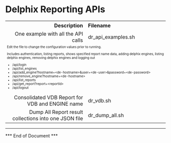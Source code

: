 # Delphix Reporting APIs

<table>
  
  <tr>
   <th align="right">Description</th><th align="left">Filename</th>
  </tr>
  
  <tr>
   <td align="right">One example with all the API calls</td><td>dr_api_examples.sh </td>
  </tr>
  
  <tr>
    <td colspan=2 style="font-size:10px;">
Edit the file to change the configuration values prior to running.

Includes authentication, listing reports, shows specified report name data, adding delphix engines, listing delphix engines, removing delphix engines and logging out 

<ul>
  <li>/api/login</li>
  <li>/api/list_engines</li>
  <li>/api/add_engine?hostname=&lt;de-hostname&gt;&user=&lt;de-user&gt;&password=&lt;de-password&gt;</li>
  <li>/api/remove_engine?hostname=&lt;de-hostname&gt;</li>
  <li>/api/list_reports</li>
  <li>/api/get_report?report=&lt;reportId&gt;</li>
  <li>/api/logout</li>
</ul>
  </td>
  </tr>
  
  <tr>
   <td align="right">Consolidated VDB Report for VDB and ENGINE name</td><td>dr_vdb.sh </td>
  </tr>
  
  <tr>
   <td align="right" width="50%">Dump All Report result collections into one JSON file</td><td>dr_dump_all.sh </td>
  </tr>
  
 </table>
 
 <hr color=teal size=3 />
  
*** End of Document ***

